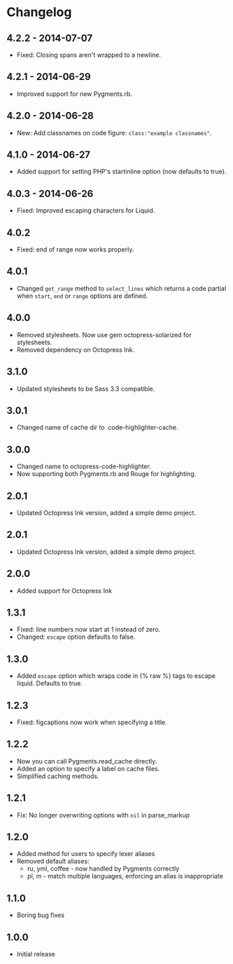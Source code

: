 # Changelog

## 4.2.2 - 2014-07-07
  - Fixed: Closing spans aren't wrapped to a newline.
  
## 4.2.1 - 2014-06-29
  - Improved support for new Pygments.rb.

## 4.2.0 - 2014-06-28
  - New: Add classnames on code figure: `class:"example classnames"`.

## 4.1.0 - 2014-06-27
  - Added support for setting PHP's startinline option (now defaults to true).

## 4.0.3 - 2014-06-26
  - Fixed: Improved escaping characters for Liquid.

## 4.0.2
  - Fixed: end of range now works properly.

## 4.0.1
  - Changed `get_range` method to `select_lines` which returns a code partial when `start`, `end` or `range` options are defined.

## 4.0.0
  - Removed stylesheets. Now use gem octopress-solarized for stylesheets.
  - Removed dependency on Octopress Ink.

## 3.1.0
  - Updated stylesheets to be Sass 3.3 compatible.

## 3.0.1
  - Changed name of cache dir to .code-highlighter-cache.

## 3.0.0
  - Changed name to octopress-code-highlighter.
  - Now supporting both Pygments.rb and Rouge for highlighting.

## 2.0.1
  - Updated Octopress Ink version, added a simple demo project.

## 2.0.1
  - Updated Octopress Ink version, added a simple demo project.

## 2.0.0
  - Added support for Octopress Ink

## 1.3.1
  - Fixed: line numbers now start at 1 instead of zero.
  - Changed: `escape` option defaults to false.

## 1.3.0
  - Added `escape` option which wraps code in {% raw %} tags to escape liquid. Defaults to true.

## 1.2.3
  - Fixed: figcaptions now work when specifying a title.

## 1.2.2
  - Now you can call Pygments.read_cache directly.
  - Added an option to specify a label on cache files.
  - Simplified caching methods.

## 1.2.1
  - Fix: No longer overwriting options with `nil` in parse_markup

## 1.2.0
  - Added method for users to specify lexer aliases
  - Removed default aliases:
    - ru, yml, coffee - now handled by Pygments correctly
    - pl, m - match multiple languages, enforcing an alias is inappropriate

## 1.1.0
  - Boring bug fixes

## 1.0.0
  - Initial release
